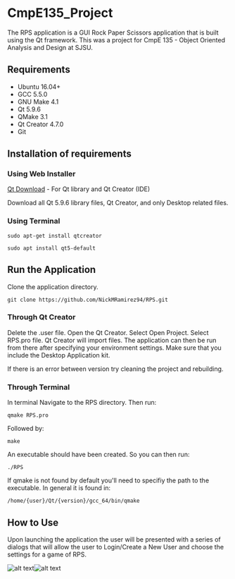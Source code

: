 # CmpE135_Project

The RPS application is a GUI Rock Paper Scissors application that is built using the Qt framework. This was a project for CmpE 135 - Object Oriented Analysis and Design at SJSU. 

## Requirements

* Ubuntu 16.04+
* GCC 5.5.0
* GNU Make 4.1
* Qt 5.9.6
* QMake 3.1
* Qt Creator 4.7.0
* Git

## Installation of requirements
### Using Web Installer

[Qt Download](https://www.qt.io/download-qt-installer?hsCtaTracking=9f6a2170-a938-42df-a8e2-a9f0b1d6cdce%7C6cb0de4f-9bb5-4778-ab02-bfb62735f3e5) - For Qt library and Qt Creator (IDE)

Download all Qt 5.9.6 library files, Qt Creator, and only Desktop related files.

### Using Terminal

```
sudo apt-get install qtcreator
```

```
sudo apt install qt5-default
```

## Run the Application

Clone the application directory.

```
git clone https://github.com/NickMRamirez94/RPS.git
```

### Through Qt Creator

Delete the .user file. Open the Qt Creator. Select Open Project. Select RPS.pro file. Qt Creator will import files. The application can then be run from there after specifying your environment settings. Make sure that you include the Desktop Application kit.

If there is an error between version try cleaning the project and rebuilding.

### Through Terminal

In terminal Navigate to the RPS directory. Then run:

```
qmake RPS.pro
```

Followed by:

```
make
```

An executable should have been created. So you can then run:

```
./RPS
```

If qmake is not found by default you'll need to specifiy the path to the executable. In general it is found in:

```
/home/{user}/Qt/{version}/gcc_64/bin/qmake
```

## How to Use

Upon launching the application the user will be presented with a series of dialogs that will allow the user to Login/Create a New User and choose the settings for a game of RPS.

![alt text](https://raw.githubusercontent.com/NickMRamirez94/RPS/master/DemoScreenshots/RPS_GameArea.png)![alt text](https://raw.githubusercontent.com/NickMRamirez94/RPS/master/DemoScreenshots/RPS_GameArea.png)
